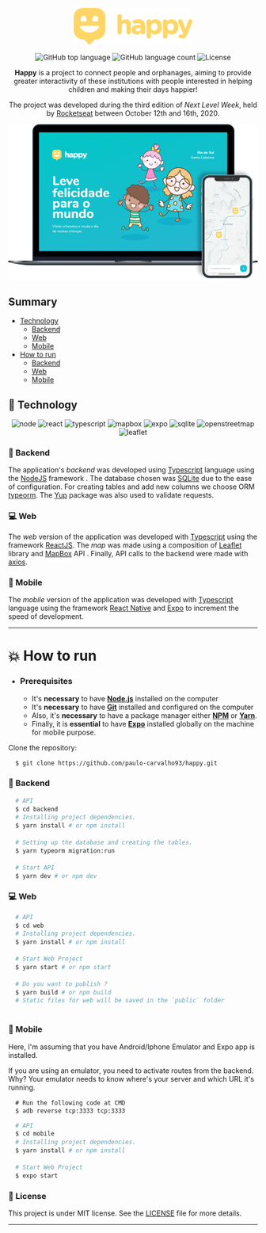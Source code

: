 <div align="center">

<p align="center">
  <img alt="screenshot" src="./.github/assets/logo.png" />
<p>

<p align="center">	
  <img alt="GitHub top language" src="https://img.shields.io/github/languages/top/paulo-carvalho93/happy">
  <img alt="GitHub language count" src="https://img.shields.io/github/languages/count/paulo-carvalho93/happy">
  <img alt="License" src="https://img.shields.io/badge/license-MIT-blue">
  
</p>

**Happy** is a project to connect people and orphanages, aiming to provide greater interactivity of these institutions with people interested in helping children and making their days happier!

The project was developed during the third edition of _Next Level Week_, held by [Rocketseat](https://github.com/Rocketseat) between October 12th and 16th, 2020.

<p align="center">
  <img alt="screenshot" width="650px" src="./.github/assets/happy.png" />
<p>

</div>

## Summary

- [Technology](#rocket-technology)
  - [Backend](#hammer-backend)
  - [Web](#computer-web)
  - [Mobile](#iphone-mobile)
- [How to run](#boom-how-to-run)
  - [Backend](#hammer-backend-1)
  - [Web](#computer-web-1)
  - [Mobile](#iphone-mobile-1)


## :rocket: Technology

<div align="center">

![node](https://img.shields.io/badge/node.js-33933?&logoColor=FFF&style=for-the-badge&logo=node.js)
![react](https://img.shields.io/badge/react-61dafb?&logoColor=000&style=for-the-badge&logo=react)
![typescript](https://img.shields.io/badge/typescript-007acc?&logoColor=FFF&style=for-the-badge&logo=typescript)
![mapbox](https://img.shields.io/badge/mapbox-000?&logoColor=FFF&style=for-the-badge&logo=mapbox)
![expo](https://img.shields.io/badge/expo-000020?&logoColor=FFF&style=for-the-badge&logo=expo)
![sqlite](https://img.shields.io/badge/sqlite-003b57?&logoColor=FFF&style=for-the-badge&logo=sqlite)
![openstreetmap](https://img.shields.io/badge/openstreetmap-7ebc6f?&logoColor=FFF&style=for-the-badge&logo=openstreetmap)
![leaflet](https://img.shields.io/badge/leaflet-199900?&logoColor=FFF&style=for-the-badge&logo=leaflet)

</div>

### :hammer: Backend

The application's _backend_ was developed using [Typescript](https://www.typescriptlang.org/) language using the [NodeJS](https://nodejs.org/en/) framework . The database chosen was [SQLite](https://sqlite.org/index.html) due to the ease of configuration. For creating tables and add new columns we choose ORM [typeorm](https://typeorm.io/#/). The [Yup](https://yarnpkg.com/package/yup) package was also used to validate requests.

### :computer: Web

The _web_ version of the application was developed with [Typescript](https://www.typescriptlang.org/) using the framework [ReactJS](https://reactjs.org/). The _map_ was made using a composition of [Leaflet](https://leafletjs.com/) library and [MapBox](https://www.mapbox.com/) API . Finally, API calls to the backend were made with [axios](https://www.npmjs.com/package/axios).

### :iphone: Mobile

The _mobile_ version of the application was developed with [Typescript](https://www.typescriptlang.org/) language using the framework [React Native](https://reactnative.dev/) and [Expo](https://expo.io/) to increment the speed of development.

---

# :boom: How to run

- ### **Prerequisites**

  - It's **necessary** to have **[Node.js](https://nodejs.org/en/)** installed on the computer
  - It's **necessary** to have **[Git](https://git-scm.com/)** installed and configured on the computer
  - Also, it's **necessary** to have a package manager either **[NPM](https://www.npmjs.com/)** or **[Yarn](https://yarnpkg.com/)**.
  - Finally, it is **essential** to have **[Expo](https://expo.io/)** installed globally on the machine for mobile purpose.
  
Clone the repository:

```sh
  $ git clone https://github.com/paulo-carvalho93/happy.git
```

### :hammer: Backend

```sh
  # API
  $ cd backend
  # Installing project dependencies.
  $ yarn install # or npm install
  
  # Setting up the database and creating the tables.
  $ yarn typeorm migration:run

  # Start API
  $ yarn dev # or npm dev

```


### :computer: Web

```sh
  # API
  $ cd web
  # Installing project dependencies.
  $ yarn install # or npm install
  
  # Start Web Project
  $ yarn start # or npm start
  
  # Do you want to publish ?
  $ yarn build # or npm build
  # Static files for web will be saved in the `public` folder
  
```

### :iphone: Mobile


Here, I'm assuming that you have Android/Iphone Emulator and Expo app is installed.

If you are using an emulator, you need to activate routes from the backend. Why?
Your emulator needs to know where's your server and which URL it's running.

```
  # Run the following code at CMD
  $ adb reverse tcp:3333 tcp:3333
```


```sh
  # API
  $ cd mobile
  # Installing project dependencies.
  $ yarn install # or npm install
  
  # Start Web Project
  $ expo start
```


### :memo: License

This project is under MIT license. See the [LICENSE](LICENSE.md) file for more details.

---
